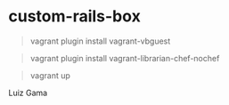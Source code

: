 # custom-rails-box

> vagrant plugin install vagrant-vbguest

> vagrant plugin install vagrant-librarian-chef-nochef

> vagrant up

Luiz Gama
